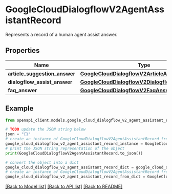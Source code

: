 # GoogleCloudDialogflowV2AgentAssistantRecord

Represents a record of a human agent assist answer.

## Properties

Name | Type | Description | Notes
------------ | ------------- | ------------- | -------------
**article_suggestion_answer** | [**GoogleCloudDialogflowV2ArticleAnswer**](GoogleCloudDialogflowV2ArticleAnswer.md) |  | [optional] 
**dialogflow_assist_answer** | [**GoogleCloudDialogflowV2DialogflowAssistAnswer**](GoogleCloudDialogflowV2DialogflowAssistAnswer.md) |  | [optional] 
**faq_answer** | [**GoogleCloudDialogflowV2FaqAnswer**](GoogleCloudDialogflowV2FaqAnswer.md) |  | [optional] 

## Example

```python
from openapi_client.models.google_cloud_dialogflow_v2_agent_assistant_record import GoogleCloudDialogflowV2AgentAssistantRecord

# TODO update the JSON string below
json = "{}"
# create an instance of GoogleCloudDialogflowV2AgentAssistantRecord from a JSON string
google_cloud_dialogflow_v2_agent_assistant_record_instance = GoogleCloudDialogflowV2AgentAssistantRecord.from_json(json)
# print the JSON string representation of the object
print(GoogleCloudDialogflowV2AgentAssistantRecord.to_json())

# convert the object into a dict
google_cloud_dialogflow_v2_agent_assistant_record_dict = google_cloud_dialogflow_v2_agent_assistant_record_instance.to_dict()
# create an instance of GoogleCloudDialogflowV2AgentAssistantRecord from a dict
google_cloud_dialogflow_v2_agent_assistant_record_from_dict = GoogleCloudDialogflowV2AgentAssistantRecord.from_dict(google_cloud_dialogflow_v2_agent_assistant_record_dict)
```
[[Back to Model list]](../README.md#documentation-for-models) [[Back to API list]](../README.md#documentation-for-api-endpoints) [[Back to README]](../README.md)


